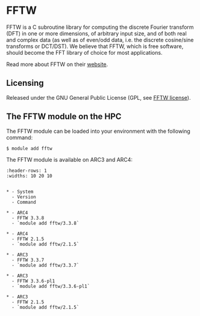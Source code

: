 # FFTW

FFTW is a C subroutine library for computing the discrete Fourier transform (DFT) in one or more dimensions, of arbitrary input size, and of both real and complex data (as well as of even/odd data, i.e. the discrete cosine/sine transforms or DCT/DST). We believe that FFTW, which is free software, should become the FFT library of choice for most applications.



Read more about FFTW on their [website](https://www.fftw.org/).





## Licensing 

Released under the GNU General Public License (GPL, see [FFTW license](https://www.fftw.org/doc/License-and-Copyright.html)).



## The FFTW module on the HPC

The FFTW module can be loaded into your environment with the following command:

```bash
$ module add fftw
```

The FFTW module is available on ARC3 and ARC4:

```{list-table}
:header-rows: 1
:widths: 10 20 10


* - System
  - Version
  - Command

* - ARC4
  - FFTW 3.3.8
  - `module add fftw/3.3.8`

* - ARC4
  - FFTW 2.1.5
  - `module add fftw/2.1.5`

* - ARC3
  - FFTW 3.3.7
  - `module add fftw/3.3.7`

* - ARC3
  - FFTW 3.3.6-pl1
  - `module add fftw/3.3.6-pl1`

* - ARC3
  - FFTW 2.1.5
  - `module add fftw/2.1.5`

```